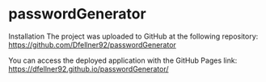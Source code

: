# passwordGenerator

Installation
The project was uploaded to GitHub at the following repository: https://github.com/Dfellner92/passwordGenerator

You can access the deployed application with the GitHub Pages link: https://dfellner92.github.io/passwordGenerator/ 